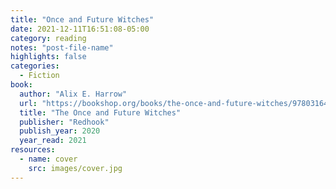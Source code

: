 ```yaml
---
title: "Once and Future Witches"
date: 2021-12-11T16:51:08-05:00
category: reading
notes: "post-file-name"
highlights: false
categories:
  - Fiction
book:
  author: "Alix E. Harrow"
  url: "https://bookshop.org/books/the-once-and-future-witches/9780316422048"
  title: "The Once and Future Witches"
  publisher: "Redhook"
  publish_year: 2020
  year_read: 2021
resources:
  - name: cover
    src: images/cover.jpg
---
```


